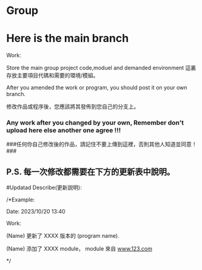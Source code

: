# Group
# Here is the main branch

Work:

Store the main group project code,moduel and demanded environment
這裏存放主要項目代碼和需要的環境/模組。

After you amended the work or program, you should post it on your own branch.

修改作品或程序後，您應該將其發佈到您自己的分支上。

### Any work after you changed by your own, Remember don't upload here else another one agree !!! ###

###任何你自己修改後的作品，請記住不要上傳到這裡，否則其他人知道並同意！###

P.S. 每一次修改都需要在下方的更新表中說明。
---------------------------------------------------------------

#Updatad Describe(更新説明):

/*Example:

Date: 2023/10/20 13:40 

Work: 

(Name) 更新了 XXXX 版本的 (program name). 


(Name) 添加了 XXXX module， module 來自 www.123.com 

*/

 

